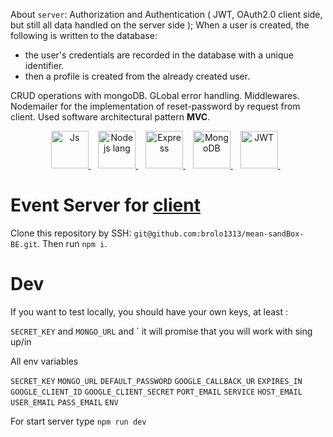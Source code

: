 About `server`:
Authorization and Authentication ( JWT, OAuth2.0 client side, but still all data handled on the server side );
When a user is created,  the following is written to the database:
- the user's credentials are recorded in the database with a unique identifier.
- then a profile is created from the already created user.

CRUD operations with mongoDB.
GLobal error handling.
Middlewares.
Nodemailer for the implementation of reset-password by request from client.
Used software architectural pattern **MVC**. 


<p align='center'>
 <a href="https://github.com/sponsors/alexandresanlim">
    <img style="width:60px" alt="Js" src="https://user-images.githubusercontent.com/25181517/117447155-6a868a00-af3d-11eb-9cfe-245df15c9f3f.png" />
  </a>&nbsp;&nbsp;
  <a href="#">
  <img style="width:60px" alt="Node js lang" src="https://user-images.githubusercontent.com/25181517/183568594-85e280a7-0d7e-4d1a-9028-c8c2209e073c.png">
</a>&nbsp;&nbsp;
  <a href="#">
  <img style="width:60px" alt="Express" src="https://user-images.githubusercontent.com/25181517/183859966-a3462d8d-1bc7-4880-b353-e2cbed900ed6.png">
</a>&nbsp;&nbsp;
  <a href="#">
  <img style="width:60px" alt="MongoDB" src="https://user-images.githubusercontent.com/25181517/182884177-d48a8579-2cd0-447a-b9a6-ffc7cb02560e.png">
</a>&nbsp;&nbsp;
  <a href="#">
  <img style="width:60px" alt="JWT" src="https://img.shields.io/badge/JWT-000000?style=for-the-badge&logo=JSON%20web%20tokens&logoColor=white">
</a>&nbsp;&nbsp;

</p>



# Event Server for [client](https://github.com/brolo1313/mean-sandBox-BE)
Clone this repository by SSH: `git@github.com:brolo1313/mean-sandBox-BE.git`.
Then run `npm i`.

# Dev
If you want to test locally, you should have your own keys, at least :

`SECRET_KEY` and `MONGO_URL` and ` it will promise that you will work with sing up/in

All env variables

`SECRET_KEY`
`MONGO_URL`
`DEFAULT_PASSWORD`
`GOOGLE_CALLBACK_UR`
`EXPIRES_IN`
`GOOGLE_CLIENT_ID`
`GOOGLE_CLIENT_SECRET`
`PORT_EMAIL`
`SERVICE`
`HOST_EMAIL`
`USER_EMAIL`
`PASS_EMAIL`
`ENV`

For start server type  `npm run dev`




